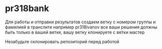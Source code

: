 # pr318bank

Для работы и отправки результатов создаем ветку с номером группы и фамилией в транслите например pr318ivanov все ваши решения должны быть только в вашей ветке, вашу ветку клонируете с ветки мастер

Незабудьте склонировать репозиторий перед работой
